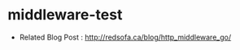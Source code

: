 # middleware-test

* Related Blog Post : <a href="http://redsofa.ca/blog/http_middleware_go/"  target="_blank">http://redsofa.ca/blog/http_middleware_go/</a>
